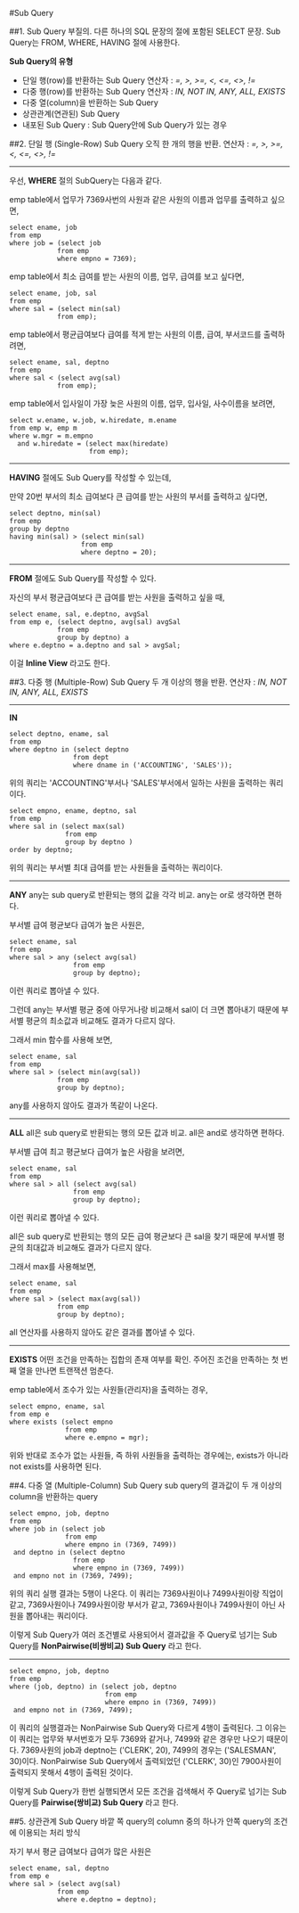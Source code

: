 #Sub Query

##1. Sub Query
부질의.
다른 하나의 SQL 문장의 절에 포함된 SELECT 문장.
Sub Query는 FROM, WHERE, HAVING 절에 사용한다.

**Sub Query의 유형**
- 단일 행(row)를 반환하는 Sub Query
  연산자 : *=, >, >=, <, <=, <>, !=*
- 다중 행(row)를 반환하는 Sub Query
  연산자 : *IN, NOT IN, ANY, ALL, EXISTS*
- 다중 열(column)을 반환하는 Sub Query
- 상관관계(연관된) Sub Query
- 내포된 Sub Query : Sub Query안에 Sub Query가 있는 경우

##2. 단일 행 (Single-Row) Sub Query
오직 한 개의 행을 반환.
연산자 : *=, >, >=, <, <=, <>, !=*

---------------------------

우선, **WHERE** 절의 SubQuery는 다음과 같다.

emp table에서 업무가 7369사번의 사원과 같은 사원의 이름과 업무를 출력하고 싶으면,

    select ename, job
    from emp
    where job = (select job
                from emp
                where empno = 7369);



emp table에서 최소 급여를 받는 사원의 이름, 업무, 급여를 보고 싶다면,

    select ename, job, sal
    from emp
    where sal = (select min(sal)
                from emp);



emp table에서 평균급여보다 급여를 적게 받는 사원의 이름, 급여, 부서코드를 출력하려면,

    select ename, sal, deptno
    from emp
    where sal < (select avg(sal)
                from emp);




emp table에서 입사일이 가장 늦은 사원의 이름, 업무, 입사일, 사수이름을 보려면,

    select w.ename, w.job, w.hiredate, m.ename
    from emp w, emp m
    where w.mgr = m.empno
      and w.hiredate = (select max(hiredate)
                        from emp);

------------------------------------

**HAVING** 절에도 Sub Query를 작성할 수 있는데,

만약 20번 부서의 최소 급여보다 큰 급여를 받는 사원의 부서를 출력하고 싶다면,

    select deptno, min(sal)
    from emp
    group by deptno
    having min(sal) > (select min(sal)
                      from emp
                      where deptno = 20);

---------------------------------

**FROM** 절에도 Sub Query를 작성할 수 있다.

자신의 부서 평균급여보다 큰 급여를 받는 사원을 출력하고 싶을 때,

    select ename, sal, e.deptno, avgSal
    from emp e, (select deptno, avg(sal) avgSal
                from emp
                group by deptno) a
    where e.deptno = a.deptno and sal > avgSal;

이걸 **Inline View** 라고도 한다.


##3. 다중 행 (Multiple-Row) Sub Query
두 개 이상의 행을 반환.
연산자 : *IN, NOT IN, ANY, ALL, EXISTS*

---------------------------

**IN**

    select deptno, ename, sal
    from emp
    where deptno in (select deptno
                    from dept
                    where dname in ('ACCOUNTING', 'SALES'));

위의 쿼리는 'ACCOUNTING'부서나 'SALES'부서에서 일하는 사원을 출력하는 쿼리이다.



    select empno, ename, deptno, sal
    from emp
    where sal in (select max(sal)
                  from emp
                  group by deptno )
    order by deptno;

위의 쿼리는 부서별 최대 급여를 받는 사원들을 출력하는 쿼리이다.

--------------------------

**ANY**
any는 sub query로 반환되는 행의 값을 각각 비교.
any는 or로 생각하면 편하다.

부서별 급여 평균보다 급여가 높은 사원은,

    select ename, sal
    from emp
    where sal > any (select avg(sal)
                    from emp
                    group by deptno);

이런 쿼리로 뽑아낼 수 있다.

그런데 any는 부서별 평균 중에 아무거나랑 비교해서 sal이 더 크면 뽑아내기 때문에 부서별 평균의 최소값과 비교해도 결과가 다르지 않다.

그래서 min 함수를 사용해 보면,

    select ename, sal
    from emp
    where sal > (select min(avg(sal))
                from emp
                group by deptno);

any를 사용하지 않아도 결과가 똑같이 나온다.


--------------------------------

**ALL**
all은 sub query로 반환되는 행의 모든 값과 비교.
all은 and로 생각하면 편하다.

부서별 급여 최고 평균보다 급여가 높은 사람을 보려면,

    select ename, sal
    from emp
    where sal > all (select avg(sal)
                    from emp
                    group by deptno);

이런 쿼리로 뽑아낼 수 있다.

all은 sub query로 반환되는 행의 모든 급여 평균보다 큰 sal을 찾기 때문에 부서별 평균의 최대값과 비교해도 결과가 다르지 않다.

그래서 max를 사용해보면,

    select ename, sal
    from emp
    where sal > (select max(avg(sal))
                from emp
                group by deptno);

all 연산자를 사용하지 않아도 같은 결과를 뽑아낼 수 있다.


-------------------------------

**EXISTS**
어떤 조건을 만족하는 집합의 존재 여부를 확인.
주어진 조건을 만족하는 첫 번째 열을 만나면 트랜잭션 멈춘다.

emp table에서 조수가 있는 사원들(관리자)을 출력하는 경우,

    select empno, ename, sal
    from emp e
    where exists (select empno
                  from emp
                  where e.empno = mgr);

위와 반대로 조수가 없는 사원들, 즉 하위 사원들을 출력하는 경우에는, exists가 아니라 not exists를 사용하면 된다.


##4. 다중 열 (Multiple-Column) Sub Query
sub query의 결과값이 두 개 이상의 column을 반환하는 query

    select empno, job, deptno
    from emp
    where job in (select job
                  from emp
                  where empno in (7369, 7499))
     and deptno in (select deptno
                    from emp
                    where empno in (7369, 7499))
     and empno not in (7369, 7499);

위의 쿼리 실행 결과는 5행이 나온다.
이 쿼리는 7369사원이나 7499사원이랑 직업이 같고, 7369사원이나 7499사원이랑 부서가 같고, 7369사원이나 7499사원이 아닌 사원을 뽑아내는 쿼리이다.

이렇게 Sub Query가 여러 조건별로 사용되어서 결과값을 주 Query로 넘기는 Sub Query를 **NonPairwise(비쌍비교) Sub Query** 라고 한다.

-----------------------------------

    select empno, job, deptno
    from emp
    where (job, deptno) in (select job, deptno
                            from emp
                            where empno in (7369, 7499))
     and empno not in (7369, 7499);

이 쿼리의 실행결과는 NonPairwise Sub Query와 다르게 4행이 출력된다.
그 이유는 이 쿼리는 업무와 부서번호가 모두 7369와 같거나, 7499와 같은 경우만 나오기 때문이다.
7369사원의 job과 deptno는 ('CLERK', 20), 7499의 경우는 ('SALESMAN', 30)이다. NonPairwise Sub Query에서 출력되었던 ('CLERK', 30)인 7900사원이 출력되지 못해서 4행이 출력된 것이다.

이렇게 Sub Query가 한번 실행되면서 모든 조건을 검색해서 주 Query로 넘기는 Sub Query를 **Pairwise(쌍비교) Sub Query** 라고 한다.


##5. 상관관계 Sub Query
바깥 쪽 query의 column 중의 하나가 안쪽 query의 조건에 이용되는 처리 방식


자기 부서 평균 급여보다 급여가 많은 사원은

    select ename, sal, deptno
    from emp e
    where sal > (select avg(sal)
                from emp
                where e.deptno = deptno);
